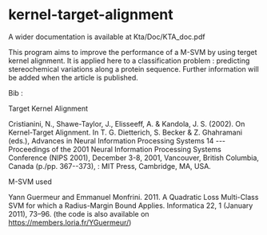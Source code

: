 # kernel-target-alignment

A wider documentation is available at Kta/Doc/KTA_doc.pdf

This program aims to improve the performance of a M-SVM by using terget kernel alignment. It is applied here to a classification problem : predicting stereochemical variations along a protein sequence. Further information will be added when the article is published.



Bib : 

Target Kernel Alignment

Cristianini, N., Shawe-Taylor, J., Elisseeff, A. & Kandola, J. S. (2002). On Kernel-Target Alignment. In T. G. Dietterich, S. Becker & Z. Ghahramani (eds.), Advances in Neural Information Processing Systems 14 --- Proceedings of the 2001 Neural Information Processing Systems Conference (NIPS 2001), December 3-8, 2001, Vancouver, British Columbia, Canada (p./pp. 367--373), : MIT Press, Cambridge, MA, USA.

M-SVM used

Yann Guermeur and Emmanuel Monfrini. 2011. A Quadratic Loss Multi-Class SVM for which a Radius-Margin Bound Applies. Informatica 22, 1 (January 2011), 73–96.
(the code is also available on https://members.loria.fr/YGuermeur/)



